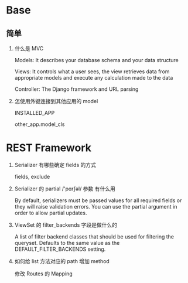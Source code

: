 # Base

## 简单

1. 什么是 MVC 

    Models: It describes your database schema and your data structure

    Views: It controls what a user sees, the view retrieves data from appropriate models and execute any calculation made to the data

    Controller: The Django framework and URL parsing

2. 怎使用外键连接到其他应用的 model

    INSTALLED_APP

    other_app.model_cls


# REST Framework

1. Serializer 有哪些确定 fields 的方式

    fields, exclude

2. Serializer 的 partial  /'pɑrʃəl/ 参数 有什么用

    By default, serializers must be passed values for all required fields or they will raise validation errors. You can use the partial argument in order to allow partial updates.

3. ViewSet 的 filter_backends 字段是做什么的

    A list of filter backend classes that should be used for filtering the queryset. Defaults to the same value as the DEFAULT_FILTER_BACKENDS setting.

4. 如何给 list 方法对应的 path 增加 method 

    修改 Routes 的 Mapping